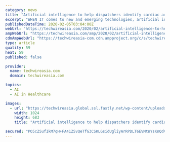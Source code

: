 ```yaml
---
category: news
title: "Artificial intelligence to help dispatchers identify cardiac arrests"
excerpt: "WHEN IT comes to new and emerging technologies, artificial intelligence (AI) has been quite the talk amongst business ... By the looks of how rapidly AI is progressing in the healthcare field, it is only a matter of time before the widespread use of AI to ‘listen in’ to emergency calls becomes common. Soon, it might even expand beyond ..."
publishedDateTime: 2020-02-05T03:04:00Z
webUrl: "https://techwireasia.com/2020/02/artificial-intelligence-to-help-dispatchers-identify-cardiac-arrests/"
ampWebUrl: "https://techwireasia.com/amp/2020/02/artificial-intelligence-to-help-dispatchers-identify-cardiac-arrests/"
cdnAmpWebUrl: "https://techwireasia-com.cdn.ampproject.org/c/s/techwireasia.com/amp/2020/02/artificial-intelligence-to-help-dispatchers-identify-cardiac-arrests/"
type: article
quality: 59
heat: 59
published: false

provider:
  name: techwireasia.com
  domain: techwireasia.com

topics:
  - AI
  - AI in Healthcare

images:
  - url: "https://techwireasia.global.ssl.fastly.net/wp-content/uploads/2020/02/shutterstock_1311749537-1024x683.jpg"
    width: 1024
    height: 683
    title: "Artificial intelligence to help dispatchers identify cardiac arrests"

secured: "PO5cZ5ufIkM7qH+FA41Z5vQeTfG3CSKLGsidUgliyArRPDLT6EVMtnYsKnQdVaqPr0ll/UDPrEhez47xSLBu6jW8PluejI0Jq4spIh9eCZyo24E18we2qp5uMQfyMoK21M900169tp3i1HX9q3mykgNRf2y8Evsbzpk4hvXYoCTSRNSvTJ88u0rEz3z9fxyVCKP6Q5kCcOQTilVSPiZn5IYFdiJH8Zq8msXeDpIduXgp6ReVS3UJAszCU6d303mWwF2nEZ93baJtop5ADqkUsKVyfU1TCkvBCC1RM3ei22olYkC9x2nxWUGGGDzoMpVu;UxVuZQIeLQXpVzSJbWqpVQ=="
---
```


